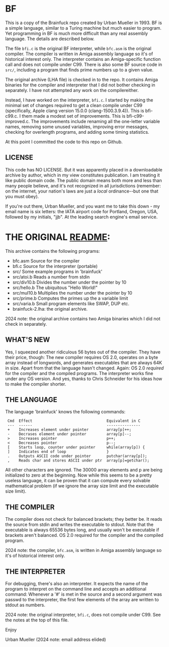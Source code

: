 # BF

This is a copy of the Brainfuck repo created by Urban Mueller in 1993. BF is a simple language, similar to a Turing machine but much easier to program. Yet programming in BF is much more difficult than any real assembly language. The details are described below.

The file `bfi.c` is the original BF interpreter, while `bfc.asm` is the original compiler. The compiler is written in Amiga assembly language so it's of historical interest only. The interpreter contains an Amiga-specific function call and does not compile under C99. There is also some BF source code in `src/`, including a program that finds prime numbers up to a given value.

The original archive (LHA file) is checked in to the repo. It contains Amiga binaries for the compiler and interpreter that I did not bother checking in separately. I have not attempted any work on the compilereither.

Instead, I have worked on the interpreter, `bfi.c`. I started by making the minimal set of changes required to get a clean compile under C99 (specifically, Apple clang version 15.0.0 (clang-1500.3.9.4)). This is bfi-c99.c. I them made a modest set of improvements. This is bfi-c99-improved.c. The improvements include renaming all the one-letter variable names, removing some unused variables, improving error messages, checking for overlength programs, and adding some timing statistics.

At this point I committed the code to this repo on Github.

## LICENSE

This code has NO LICENSE. But it was apparently placed in a downloadable archive by author, which in my view constitutes publication. I am treating it like public domain code. The public domain means both more and less than many people believe, and it's not recognized in all jurisdictions (remember: on the internet, your nation's laws are just a *local* ordinance--but one that you must obey).

If you're out there, Urban Mueller, and you want me to take this down - my email name is six letters: the IATA airport code for Portland, Oregon, USA, followed by my initials, "jjb". At the leading search engine's email service.

# THE ORIGINAL [README](https://aminet.net/package.php?package=dev/lang/brainfuck-2.lha#contents):

This archive contains the following programs:

- bfc.asm      Source for the compiler
- bfi.c        Source for the interpreter (portable)
- src/         Some example programs in 'brainfuck'
- src/atoi.b   Reads a number from stdin
- src/div10.b  Divides the number under the pointer by 10
- src/hello.b  The ubiquitous "Hello World!"
- src/mul10.b  Multiplies the number under the pointer by 10
- src/prime.b  Computes the primes up the a variable limit
- src/varia.b  Small program elements like SWAP, DUP etc.
- brainfuck-2.lha: the original archive.

2024 note: the original archive contains two Amiga binaries which I did not check in separately.

## WHAT'S NEW

Yes, I squeezed another ridiculous 56 bytes out of the compiler. They have
their price, though: The new compiler requires OS 2.0, operates on a byte 
array instead of longwords, and generates executables that are always 64K 
in size. Apart from that the language hasn't changed. Again: OS 2.0 *required* for the compiler and the compiled programs.
The interpreter works fine under any OS version. And yes, thanks to Chris
Schneider for his ideas how to make the compiler shorter.


## THE LANGUAGE

The language 'brainfuck' knows the following commands:

```
 Cmd  Effect                                 Equivalent in C
 ---  ------                                 ---------------
 +    Increases element under pointer        array[p]++;
 -    Decrases element under pointer         array[p]--;
 >    Increases pointer                      p++;
 <    Decreases pointer                      p--;
 [    Starts loop, counter under pointer     while(array[p]) {
 ]    Indicates end of loop                  }
 .    Outputs ASCII code under pointer       putchar(array[p]);
 ,    Reads char and stores ASCII under ptr  array[p]=getchar();
```

All other characters are ignored. The 30000 array elements and p are being
initialized to zero at the beginning.  Now while this seems to be a pretty
useless language, it can be proven that it can compute every solvable
mathematical problem (if we ignore the array size limit and the executable
size limit).


## THE COMPILER

The compiler does not check for balanced brackets; they better be. It reads the source from stdin and writes the executable to stdout. Note that the executable is always 65536 bytes long, and usually won't be executable if brackets aren't balanced. OS 2.0 required for the compiler and the compiled program.

2024 note: the compiler, `bfc.asm`, is written in Amiga assembly language
so it's of historical interest only.


## THE INTERPRETER

For debugging, there's also an interpreter. It expects the name of the 
program to  interpret on the command line and accepts an additional command: Whenever a '#' is met in the source and a second argument was passwd to the interpreter, the first few elements of the array are written to stdout as numbers.

2024 note: the original interpreter, `bfi.c`, does not compile under C99. See the notes at the top of this file.

Enjoy

Urban Mueller     (2024 note: email address elided)

